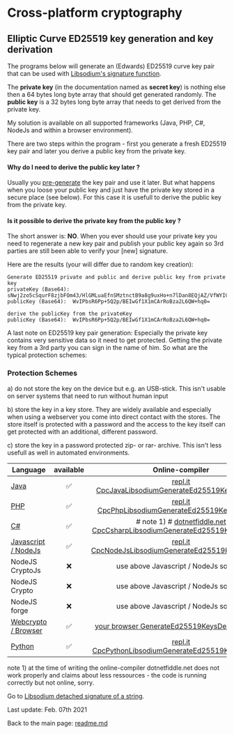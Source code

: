 # Cross-platform cryptography

## Elliptic Curve ED25519 key generation and key derivation

The programs below will generate an (Edwards) ED25519 curve key pair that can be used with [Libsodium's signature function](libsodium_signature_detached_string.md).

The **private key** (in the documentation named as **secret key**) is nothing else then a 64 bytes long byte array that should get generated randomly. The **public key** is a 32 bytes long byte array that needs to get derived from the private key.

My solution is available on all supported frameworks (Java, PHP, C#, NodeJs and within a browser environment).

There are two steps within the program - first you generate a fresh ED25519 key pair and later you derive a public key from the private key. 

#### Why do I need to derive the public key later ?

Usually you <u>pre-generate</u> the key pair and use it later. But what happens when you loose your public key and just have the private key stored in a secure place (see below). For this case it is usefull to derive the public key from the private key.

#### Is it possible to derive the private key from the public key ?

The short answer is: **NO**. When you ever should use your private key you need to regenerate a new key pair and publish your public key again so 3rd parties are still been able to verify your [new] signature.

Here are the results (your will differ due to random key creation):
```plaintext
Generate ED25519 private and public and derive public key from private key
privateKey (Base64): sNwj2zo5cSqurF8zjbFOm43/HlGMLuaEfnSMztnctB9a8g9uxHo+n7lDan8EQjAZ/VfWYICtGgHNrYvpBb6GrQ==
publicKey (Base64):  WvIPbsR6Pp+5Q2p/BEIwGf1X1mCArRoBza2L6QW+hq0=

derive the publicKey from the privateKey
publicKey (Base64):  WvIPbsR6Pp+5Q2p/BEIwGf1X1mCArRoBza2L6QW+hq0=
```

A last note on ED25519 key pair generation: Especially the private key contains very sensitive data so it need to get protected. Getting the private key from a 3rd party you can sign in the name of him. So what are the typical protection schemes:

### Protection Schemes

a) do not store the key on the device but e.g. an USB-stick. This isn't usable on server systems that need to run without human input

b) store the key in a key store. They are widely available and especially when using a webserver you come into direct contact with the stores. The store itself is protected with a password and the access to the key itself can get protected with an additional, different password. 

c) store the key in a password protected zip- or rar- archive. This isn't less usefull as well in automated environments.

| Language | available | Online-compiler
| ------ | :---: | :----: |
| [Java](../GenerateEd25519KeypairDerive/GenerateEd25519KeysDerivation.java) | :white_check_mark: | [repl.it CpcJavaLibsodiumGenerateEd25519KeyDerivation](https://repl.it/@javacrypto/CpcJavaLibsodiumGenerateEd25519KeyDerivation#Main.java/)
| [PHP](../GenerateEd25519KeypairDerive/GenerateEd25519KeysDerivation.php) | :white_check_mark: | [repl.it CpcPhpLibsodiumGenerateEd25519KeyDerivation](https://repl.it/@javacrypto/CpcPhpLibsodiumGenerateEd25519KeyDerivation#main.php/)
| [C#](../GenerateEd25519KeypairDerive/GenerateEd25519KeysDerivation.cs) | :white_check_mark: | # note 1) # [dotnetfiddle.net  CpcCsharpLibsodiumGenerateEd25519KeyDerivation](https://dotnetfiddle.net/9s5JFt)
| [Javascript / NodeJs](../GenerateEd25519KeypairDerive/GenerateEd25519KeysDerivationNodeJs.js) | :white_check_mark: | [repl.it CpcNodeJsLibsodiumGenerateEd25519KeyDerivation](https://repl.it/@javacrypto/CpcNodeJsLibsodiumGenerateEd25519KeyDerivation#index.js)
| NodeJS CryptoJs | :x: | use above Javascript / NodeJs solution
| NodeJS Crypto | :x: | use above Javascript / NodeJs solution
| NodeJS forge | :x: | use above Javascript / NodeJs solution
| [Webcrypto / Browser](../GenerateEd25519KeypairDerive/generateed25519keysderivation.html) | :white_check_mark: | [your browser GenerateEd25519KeysDerivation.html](http://javacrypto.bplaced.net/cpcjs/generateed25519keyderivation/generateed25519keysderivation.html)
| [Python](../GenerateEd25519KeypairDerive/GenerateEd25519KeysDerivation.py) | :white_check_mark: | [repl.it CpcPythonLibsodiumGenerateEd25519KeyDerivation](https://repl.it/@javacrypto/CpcPythonLibsodiumGenerateEd25519KeyDerivation#Main.py/)

note 1) at the time of writing the online-compiler dotnetfiddle.net does not work properly and claims about less ressources - the code is running correctly but not online, sorry.

Go to [Libsodium detached signature of a string](libsodium_signature_detached_string.md).

Last update: Feb. 07th 2021

Back to the main page: [readme.md](../readme.md)
